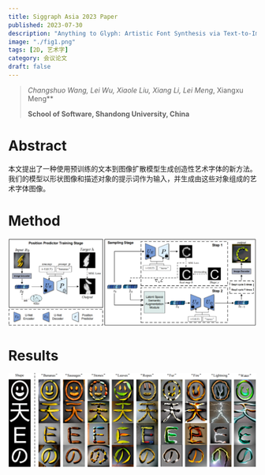 ```yaml
---
title: Siggraph Asia 2023 Paper
published: 2023-07-30
description: "Anything to Glyph: Artistic Font Synthesis via Text-to-Image Diffusion Model"
image: "./fig1.png"
tags: [2D, 艺术字]
category: 会议论文
draft: false 
---
```


> **Changshuo Wang, Lei Wu*, Xiaole Liu, Xiang Li, Lei Meng*, Xiangxu Meng**
>
> **School of Software, Shandong University, China**

# Abstract

本文提出了一种使用预训练的文本到图像扩散模型生成创造性艺术字体的新方法。我们的模型以形状图像和描述对象的提示词作为输入，并生成由这些对象组成的艺术字体图像。


# Method

![](./fig2.png)

# Results
![](./fig3.png)